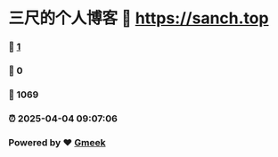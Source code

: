 # 三尺的个人博客 :link: https://sanch.top 
### :page_facing_up: [1](https://sanch.top/tag.html) 
### :speech_balloon: 0 
### :hibiscus: 1069 
### :alarm_clock: 2025-04-04 09:07:06 
### Powered by :heart: [Gmeek](https://github.com/Meekdai/Gmeek)
